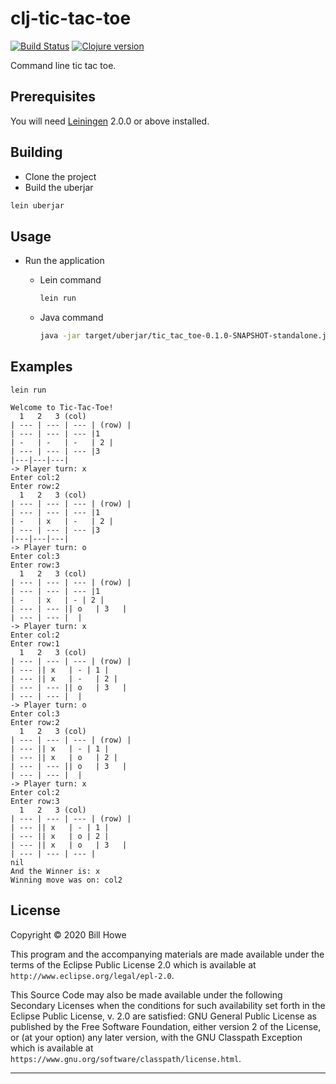 # clj-tic-tac-toe

[![Build Status][gh-actions-badge]][gh-actions] [![Clojure version][clojure-v]](project.clj)

Command line tic tac toe.

## Prerequisites

You will need [Leiningen][] 2.0.0 or above installed.

[leiningen]: https://github.com/technomancy/leiningen

## Building

* Clone the project
* Build the uberjar

```bash
lein uberjar
```

## Usage

* Run the application

  * Lein command

    ```bash
    lein run
    ```

  * Java command

    ```bash
    java -jar target/uberjar/tic_tac_toe-0.1.0-SNAPSHOT-standalone.jar
    ```

## Examples

```text
lein run

Welcome to Tic-Tac-Toe!
  1   2   3 (col)
| --- | --- | --- | (row) |
| --- | --- | --- |1
| -   | -   | -   | 2 |
| --- | --- | --- |3
|---|---|---|
-> Player turn: x
Enter col:2
Enter row:2
  1   2   3 (col)
| --- | --- | --- | (row) |
| --- | --- | --- |1
| -   | x   | -   | 2 |
| --- | --- | --- |3
|---|---|---|
-> Player turn: o
Enter col:3
Enter row:3
  1   2   3 (col)
| --- | --- | --- | (row) |
| --- | --- | --- |1
| -   | x   | - | 2 |
| --- | --- || o   | 3   |
| --- | --- |  |
-> Player turn: x
Enter col:2
Enter row:1
  1   2   3 (col)
| --- | --- | --- | (row) |
| --- || x   | - | 1 |
| --- || x   | -   | 2 |
| --- | --- || o   | 3   |
| --- | --- |  |
-> Player turn: o
Enter col:3
Enter row:2
  1   2   3 (col)
| --- | --- | --- | (row) |
| --- || x   | - | 1 |
| --- || x   | o   | 2 |
| --- | --- || o   | 3   |
| --- | --- |  |
-> Player turn: x
Enter col:2
Enter row:3
  1   2   3 (col)
| --- | --- | --- | (row) |
| --- || x   | - | 1 |
| --- || x   | o | 2 |
| --- || x   | o   | 3   |
| --- | --- | --- |
nil
And the Winner is: x
Winning move was on: col2
```

## License

Copyright © 2020 Bill Howe

This program and the accompanying materials are made available under the
terms of the Eclipse Public License 2.0 which is available at
`http://www.eclipse.org/legal/epl-2.0`.

This Source Code may also be made available under the following Secondary
Licenses when the conditions for such availability set forth in the Eclipse
Public License, v. 2.0 are satisfied: GNU General Public License as published by
the Free Software Foundation, either version 2 of the License, or (at your
option) any later version, with the GNU Classpath Exception which is available
at `https://www.gnu.org/software/classpath/license.html`.

----

<!-- Named page links below: /-->

[gh-actions-badge]: https://github.com/wdhowe/clj-tic-tac-toe/workflows/ci%2Fcd/badge.svg
[gh-actions]: https://github.com/wdhowe/clj-tic-tac-toe/actions
[clojure-v]: https://img.shields.io/badge/clojure-1.10.0-blue.svg
